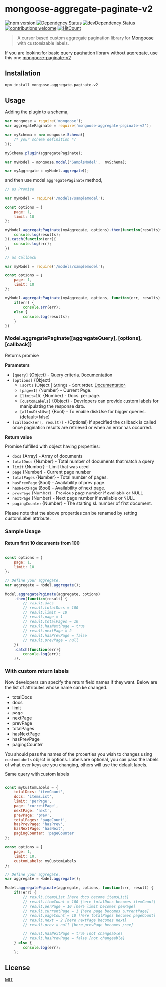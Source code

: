 # mongoose-aggregate-paginate-v2
[![npm version](https://img.shields.io/npm/v/mongoose-aggregate-paginate-v2.svg)](https://www.npmjs.com/package/mongoose-aggregate-paginate-v2)
[![Dependency Status](https://david-dm.org/aravindnc/mongoose-aggregate-paginate-v2.svg)](https://david-dm.org/aravindnc/mongoose-aggregate-paginate-v2)
[![devDependency Status](https://david-dm.org/aravindnc/mongoose-aggregate-paginate-v2/dev-status.svg)](https://david-dm.org/aravindnc/mongoose-aggregate-paginate-v2#info=devDependencies)
[![contributions welcome](https://img.shields.io/badge/contributions-welcome-brightgreen.svg?style=flat)](https://github.com/aravindnc/mongoose-aggregate-paginate-v2/issues)
[![HitCount](http://hits.dwyl.io/aravindnc/mongoose-aggregate-paginate-v2.svg)](http://hits.dwyl.io/aravindnc/mongoose-aggregate-paginate-v2)

> A cursor based custom aggregate pagination library for [Mongoose](http://mongoosejs.com) with customizable labels.

If you are looking for basic query pagination library without aggregate, use this one [mongoose-paginate-v2](https://github.com/aravindnc/mongoose-paginate-v2)

## Installation

```sh
npm install mongoose-aggregate-paginate-v2
```

## Usage

Adding the plugin to a schema,

```js
var mongoose = require('mongoose');
var aggregatePaginate = require('mongoose-aggregate-paginate-v2');

var mySchema = new mongoose.Schema({ 
    /* your schema definition */ 
});

mySchema.plugin(aggregatePaginate);

var myModel = mongoose.model('SampleModel',  mySchema); 

var myAggregate = myModel.aggregate();
```

and then use model `aggregatePaginate` method,
```js
// as Promise

var myModel = require('/models/samplemodel');

const options = {
    page: 1,
    limit: 10
};

myModel.aggregatePaginate(myAggregate, options).then(function(results){
	console.log(results);
}).catch(function(err){
	console.log(err);
})
```
```js
// as Callback

var myModel = require('/models/samplemodel');

const options = {
    page: 1,
    limit: 10
};

myModel.aggregatePaginate(myAggregate, options, function(err, results) {
	if(err) {
		console.err(err);
	else { 
    	console.log(results);
	}
})
```

### Model.aggregatePaginate([aggregateQuery], [options], [callback])

Returns promise

**Parameters**

* `[query]` {Object} - Query criteria. [Documentation](https://docs.mongodb.org/manual/tutorial/query-documents)
* `[options]` {Object}
  - `[sort]` {Object | String} - Sort order. [Documentation](http://mongoosejs.com/docs/api.html#query_Query-sort)
  - `[page=1]` {Number} - Current Page.
  - `[limit=10]` {Number} - Docs. per page.
  - `[customLabels]` {Object} - Developers can provide custom labels for manipulating the response data.
  - `[allowDiskUse]` {Bool} - To enable diskUse for bigger queries. (default=false)
* `[callback(err, result)]` - (Optional) If specified the callback is called once pagination results are retrieved or when an error has occurred.

**Return value**

Promise fulfilled with object having properties:
* `docs` {Array} - Array of documents
* `totalDocs` {Number} - Total number of documents that match a query
* `limit` {Number} - Limit that was used
* `page` {Number} - Current page number 
* `totalPages` {Number} - Total number of pages.
* `hasPrevPage` {Bool} - Availability of prev page.
* `hasNextPage` {Bool} - Availability of next page.
* `prevPage` {Number} - Previous page number if available or NULL
* `nextPage` {Number} - Next page number if available or NULL
* `pagingCounter` {Number} - The starting sl. number of first document.

Please note that the above properties can be renamed by setting customLabel attribute.

### Sample Usage

#### Return first 10 documents from 100

```javascript

const options = {
    page: 1,
    limit: 10
};

// Define your aggregate.
var aggregate = Model.aggregate();

Model.aggregatePaginate(aggregate, options)
	.then(function(result) {
		// result.docs
		// result.totalDocs = 100
		// result.limit = 10
		// result.page = 1
		// result.totalPages = 10    
		// result.hasNextPage = true
		// result.nextPage = 2
		// result.hasPrevPage = false
		// result.prevPage = null
	})
	.catch(function(err){
		console.log(err);
	});
```

### With custom return labels

Now developers can specify the return field names if they want. Below are the list of attributes whose name can be changed.

* totalDocs
* docs
* limit
* page
* nextPage
* prevPage
* totalPages
* hasNextPage
* hasPrevPage
* pagingCounter

You should pass the names of the properties you wish to changes using `customLabels` object in options. Labels are optional, you can pass the labels of what ever keys are you changing, others will use the default labels.

Same query with custom labels
```javascript

const myCustomLabels = {
    totalDocs: 'itemCount',
    docs: 'itemsList',
    limit: 'perPage',
    page: 'currentPage',
    nextPage: 'next',
    prevPage: 'prev',
    totalPages: 'pageCount',
	hasPrevPage: 'hasPrev',
	hasNextPage: 'hasNext',
	pagingCounter: 'pageCounter'
};

const options = {
    page: 1,
    limit: 10,
    customLabels: myCustomLabels
};

// Define your aggregate.
var aggregate = Model.aggregate();

Model.aggregatePaginate(aggregate, options, function(err, result) {
	if(!err) {
		// result.itemsList [here docs become itemsList]
		// result.itemCount = 100 [here totalDocs becomes itemCount]
		// result.perPage = 10 [here limit becomes perPage]
		// result.currentPage = 1 [here page becomes currentPage]
		// result.pageCount = 10 [here totalPages becomes pageCount]
		// result.next = 2 [here nextPage becomes next]
		// result.prev = null [here prevPage becomes prev]

		// result.hasNextPage = true [not changeable]
		// result.hasPrevPage = false [not changeable]
	} else {
		console.log(err);
	};
```

## License
[MIT](LICENSE)
